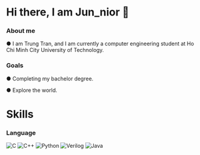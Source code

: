# Hi there, I am Jun_nior 👋

### About me
&#9679; I am Trung Tran, and I am currently a computer engineering student at Ho Chi Minh City University of Technology.
### Goals
&#9679; Completing my bachelor degree.

&#9679; Explore the world.

# Skills

### Language
![C](https://img.shields.io/badge/c-%2300599C.svg?style=flat-square&logo=c&logoColor=white)
![C++](https://img.shields.io/badge/c++-%2300599C.svg?style=flat-square&logo=c%2B%2B&logoColor=white)
![Python](https://img.shields.io/badge/python-3670A0?style=flat-square&logo=python&logoColor=ffdd54)
![Verilog](https://img.shields.io/badge/verilog-%2300599C.svg?style=flat-square&logo=systemverilog&logoColor=white)
![Java](https://img.shields.io/badge/java-%23ED8B00.svg?style=flat-square&logo=java&logoColor=white)
<!--
**Jun-nior/Jun-nior** is a ✨ _special_ ✨ repository because its `README.md` (this file) appears on your GitHub profile.

Here are some ideas to get you started:

- 🔭 I’m currently working on ...
- 🌱 I’m currently learning ...
- 👯 I’m looking to collaborate on ...
- 🤔 I’m looking for help with ...
- 💬 Ask me about ...
- 📫 How to reach me: ...
- 😄 Pronouns: ...
- ⚡ Fun fact: ...
-->
